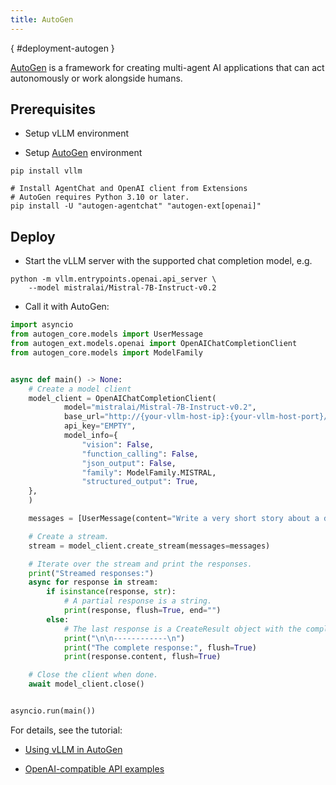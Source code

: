```yaml
---
title: AutoGen
---
```

[](){ #deployment-autogen }

[AutoGen](https://github.com/microsoft/autogen) is a framework for creating multi-agent AI applications that can act autonomously or work alongside humans.

## Prerequisites

- Setup vLLM environment

- Setup [AutoGen](https://microsoft.github.io/autogen/0.2/docs/installation/) environment

```console
pip install vllm

# Install AgentChat and OpenAI client from Extensions
# AutoGen requires Python 3.10 or later.
pip install -U "autogen-agentchat" "autogen-ext[openai]"
```

## Deploy

- Start the vLLM server with the supported chat completion model, e.g.

```console
python -m vllm.entrypoints.openai.api_server \
    --model mistralai/Mistral-7B-Instruct-v0.2
```

- Call it with AutoGen:

```python
import asyncio
from autogen_core.models import UserMessage
from autogen_ext.models.openai import OpenAIChatCompletionClient
from autogen_core.models import ModelFamily


async def main() -> None:
    # Create a model client
    model_client = OpenAIChatCompletionClient(
            model="mistralai/Mistral-7B-Instruct-v0.2",
            base_url="http://{your-vllm-host-ip}:{your-vllm-host-port}/v1",
            api_key="EMPTY",
            model_info={
                "vision": False,
                "function_calling": False,
                "json_output": False,
                "family": ModelFamily.MISTRAL,
                "structured_output": True,
    },
    )

    messages = [UserMessage(content="Write a very short story about a dragon.", source="user")]

    # Create a stream.
    stream = model_client.create_stream(messages=messages)

    # Iterate over the stream and print the responses.
    print("Streamed responses:")
    async for response in stream:
        if isinstance(response, str):
            # A partial response is a string.
            print(response, flush=True, end="")
        else:
            # The last response is a CreateResult object with the complete message.
            print("\n\n------------\n")
            print("The complete response:", flush=True)
            print(response.content, flush=True)

    # Close the client when done.
    await model_client.close()


asyncio.run(main())
```

For details, see the tutorial:

- [Using vLLM in AutoGen](https://microsoft.github.io/autogen/0.2/docs/topics/non-openai-models/local-vllm/)

- [OpenAI-compatible API examples](https://microsoft.github.io/autogen/stable/reference/python/autogen_ext.models.openai.html#autogen_ext.models.openai.OpenAIChatCompletionClient)
